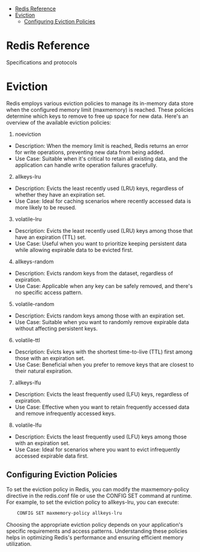 - [Redis Reference](#redis-reference)
- [Eviction](#eviction)
  - [Configuring Eviction Policies](#configuring-eviction-policies)

# Redis Reference
Specifications and protocols

# Eviction  

Redis employs various eviction policies to manage its in-memory data store when the configured memory limit (maxmemory) is reached. These policies determine which keys to remove to free up space for new data. Here's an overview of the available eviction policies:

1. noeviction

- Description: When the memory limit is reached, Redis returns an error for write operations, preventing new data from being added.
- Use Case: Suitable when it's critical to retain all existing data, and the application can handle write operation failures gracefully.  

2. allkeys-lru

- Description: Evicts the least recently used (LRU) keys, regardless of whether they have an expiration set.
- Use Case: Ideal for caching scenarios where recently accessed data is more likely to be reused.  

3. volatile-lru

- Description: Evicts the least recently used (LRU) keys among those that have an expiration (TTL) set.
- Use Case: Useful when you want to prioritize keeping persistent data while allowing expirable data to be evicted first.  

4. allkeys-random

- Description: Evicts random keys from the dataset, regardless of expiration.
- Use Case: Applicable when any key can be safely removed, and there's no specific access pattern.  

5. volatile-random

- Description: Evicts random keys among those with an expiration set.  
- Use Case: Suitable when you want to randomly remove expirable data without affecting persistent keys.  

6. volatile-ttl

- Description: Evicts keys with the shortest time-to-live (TTL) first among those with an expiration set.
- Use Case: Beneficial when you prefer to remove keys that are closest to their natural expiration.  

7. allkeys-lfu

- Description: Evicts the least frequently used (LFU) keys, regardless of expiration.
- Use Case: Effective when you want to retain frequently accessed data and remove infrequently accessed keys.  

8. volatile-lfu  

- Description: Evicts the least frequently used (LFU) keys among those with an expiration set.
- Use Case: Ideal for scenarios where you want to evict infrequently accessed expirable data first.  

## Configuring Eviction Policies

To set the eviction policy in Redis, you can modify the maxmemory-policy directive in the redis.conf file or use the CONFIG SET command at runtime. For example, to set the eviction policy to allkeys-lru, you can execute:

``` bash
    CONFIG SET maxmemory-policy allkeys-lru
```

Choosing the appropriate eviction policy depends on your application's specific requirements and access patterns. Understanding these policies helps in optimizing Redis's performance and ensuring efficient memory utilization.